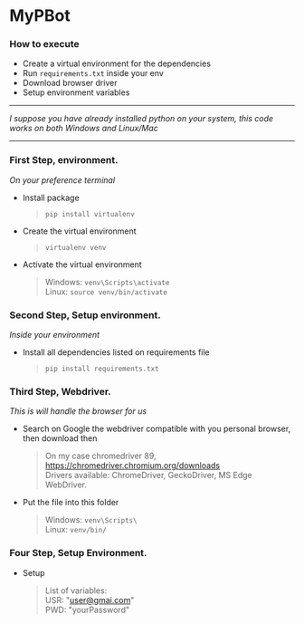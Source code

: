 # MyPBot

### How to execute

* Create a virtual environment for the dependencies
* Run ``requirements.txt`` inside your env
* Download browser driver
* Setup environment variables

___

_I suppose you have already installed python on your system, this code works on both Windows and Linux/Mac_

___

### First Step, environment.
_On your preference terminal_

* Install package
    > ``pip install virtualenv``
* Create the virtual environment
    > `` virtualenv venv ``
* Activate the virtual environment
    >Windows:  `` venv\Scripts\activate ``  
    Linux:  `` source venv/bin/activate ``
 

### Second Step, Setup environment.
_Inside your environment_

* Install all dependencies listed on requirements file
    > `` pip install requirements.txt `` 

### Third Step, Webdriver.
_This is will handle the browser for us_

* Search on Google the webdriver compatible with you personal browser, then download then 
    > On my case chromedriver 89, https://chromedriver.chromium.org/downloads  
    Drivers available: ChromeDriver, GeckoDriver, MS Edge WebDriver. 

* Put the file into this folder  
    >Windows:  `` venv\Scripts\ ``  
    Linux:  `` venv/bin/ ``  

### Four Step, Setup Environment.
* Setup 
    > List of variables:  
    USR: "user@gmai.com"  
    PWD: "yourPassword"                                                
    